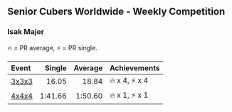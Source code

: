## Senior Cubers Worldwide - Weekly Competition
### Isak Majer

🔥 = PR average, ⚡ = PR single.

| Event | Single | Average | Achievements|
| :-- | --: | --: | :-- |
| [3x3x3](isak_majer/333.md) | 16.05 | 18.84 | <span style="white-space: nowrap">🔥 x 4</span>, <span style="white-space: nowrap">⚡ x 4</span> |
| [4x4x4](isak_majer/444.md) | 1:41.66 | 1:50.60 | <span style="white-space: nowrap">🔥 x 1</span>, <span style="white-space: nowrap">⚡ x 1</span> |

<!-- Global site tag (gtag.js) - Google Analytics -->
<script async src="https://www.googletagmanager.com/gtag/js?id=UA-86348435-3"></script>
<script>window.dataLayer = window.dataLayer || []; function gtag() {dataLayer.push(arguments);} gtag('js', new Date()); gtag('config', 'UA-86348435-3');</script>
